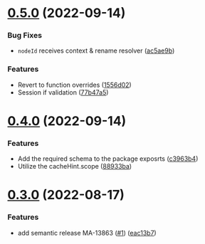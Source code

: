 # [0.5.0](https://github.com/Otard95/apollo-cache-field-resolver/compare/v0.4.0...v0.5.0) (2022-09-14)


### Bug Fixes

* `nodeId` receives context & rename resolver ([ac5ae9b](https://github.com/Otard95/apollo-cache-field-resolver/commit/ac5ae9b11a156d5d3ae5bd2f811d938081b49345))


### Features

* Revert to function overrides ([1556d02](https://github.com/Otard95/apollo-cache-field-resolver/commit/1556d029477c9a03475540d45d97b7878f664499))
* Session if validation ([77b47a5](https://github.com/Otard95/apollo-cache-field-resolver/commit/77b47a54d81939783596cb9886f9a56b809d31e2))

# [0.4.0](https://github.com/Otard95/apollo-cache-field-resolver/compare/v0.3.0...v0.4.0) (2022-09-14)


### Features

* Add the required schema to the package exposrts ([c3963b4](https://github.com/Otard95/apollo-cache-field-resolver/commit/c3963b4a5e36209411538ce80e61afc4033bbbe8))
* Utilize the cacheHint.scope ([88933ba](https://github.com/Otard95/apollo-cache-field-resolver/commit/88933ba47ec45d8e45b83c6d1f37e89ae862fdec))

# [0.3.0](https://github.com/Otard95/apollo-cache-field-resolver/compare/v0.2.4...v0.3.0) (2022-08-17)


### Features

* add semantic release MA-13863 ([#1](https://github.com/Otard95/apollo-cache-field-resolver/issues/1)) ([eac13b7](https://github.com/Otard95/apollo-cache-field-resolver/commit/eac13b77399af9e6c96466c582e2b722fe20364e))
